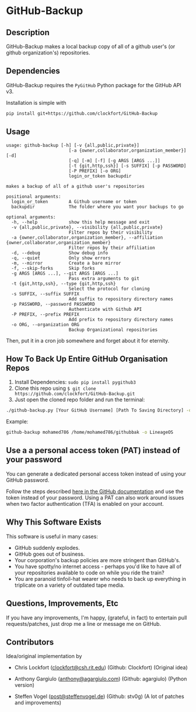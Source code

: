 # GitHub-Backup

## Description

GitHub-Backup makes a local backup copy of all of a github user's (or github organization's) repositories.

## Dependencies

GitHub-Backup requires the `PyGitHub` Python package for the GitHub API v3.

Installation is simple with

```bash
pip install git+https://github.com/clockfort/GitHub-Backup
```

## Usage

```
usage: github-backup [-h] [-v {all,public,private}]
                        [-a {owner,collaborator,organization_member}] [-d]
                        [-q] [-m] [-f] [-g ARGS [ARGS ...]]
                        [-t {git,http,ssh}] [-s SUFFIX] [-p PASSWORD]
                        [-P PREFIX] [-o ORG]
                        login_or_token backupdir

makes a backup of all of a github user's repositories

positional arguments:
  login_or_token        A Github username or token
  backupdir             The folder where you want your backups to go

optional arguments:
  -h, --help            show this help message and exit
  -v {all,public,private}, --visibility {all,public,private}
                        Filter repos by their visibility
  -a {owner,collaborator,organization_member}, --affiliation {owner,collaborator,organization_member}
                        Filter repos by their affiliation
  -d, --debug           Show debug info
  -q, --quiet           Only show errors
  -m, --mirror          Create a bare mirror
  -f, --skip-forks      Skip forks
  -g ARGS [ARGS ...], --git ARGS [ARGS ...]
                        Pass extra arguments to git
  -t {git,http,ssh}, --type {git,http,ssh}
                        Select the protocol for cloning
  -s SUFFIX, --suffix SUFFIX
                        Add suffix to repository directory names
  -p PASSWORD, --password PASSWORD
                        Authenticate with Github API
  -P PREFIX, --prefix PREFIX
                        Add prefix to repository directory names
  -o ORG, --organization ORG
                        Backup Organizational repositories
```

Then, put it in a cron job somewhere and forget about it for eternity.

## How To Back Up Entire GitHub Organisation Repos

1. Install Dependencies: `sudo pip install pygithub3`
2. Clone this repo using `$ git clone https://github.com/clockfort/GitHub-Backup.git`
3. Just open the cloned repo folder and run the terminal:

```bash
./github-backup.py [Your GitHub Username] [Path To Saving Directory] -o [For Organisation]
```

Example:

```bash
github-backup mohamed786 /home/mohamed786/githubbak -o LineageOS
```

## Use a a personal access token (PAT) instead of your password

You can generate a dedicated personal access token instead of using your GitHub password.

Follow the steps described [here in the GitHub documentation](https://docs.github.com/en/github/authenticating-to-github/creating-a-personal-access-token) and use the token instead of your password.
Using a PAT can also work around issues when two factor authentication (TFA) is enabled on your account.


## Why This Software Exists

This software is useful in many cases:

  - GitHub suddenly explodes.
  - GitHub goes out of business.
  - Your corporation's backup policies are more stringent than GitHub's.
  - You have spotty/no internet access - perhaps you'd like to have all of your repositories available to code on while you ride the train?
  - You are paranoid tinfoil-hat wearer who needs to back up everything in triplicate on a variety of outdated tape media.


## Questions, Improvements, Etc

If you have any improvements, I'm happy, (grateful, in fact) to entertain pull requests/patches, just drop me a line or message me on GitHub.

## Contributors

Idea/original implementation by 

- Chris Lockfort (clockfort@csh.rit.edu) (Github: Clockfort)
  (Original idea)

- Anthony Gargiulo (anthony@agargiulo.com) (Github: agargiulo)
  (Python version)

- Steffen Vogel (post@steffenvogel.de) (Github: stv0g)
  (A lot of patches and improvements)
